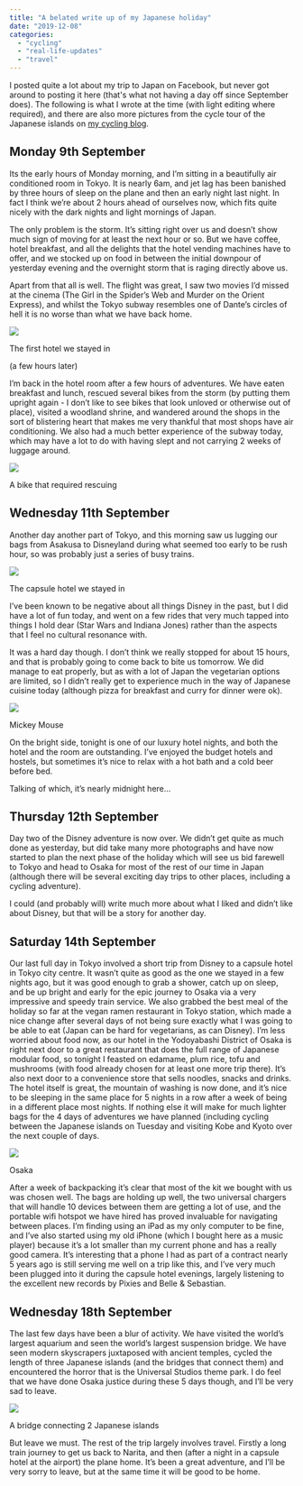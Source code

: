 ```yaml
---
title: "A belated write up of my Japanese holiday"
date: "2019-12-08"
categories: 
  - "cycling"
  - "real-life-updates"
  - "travel"
---
```


I posted quite a lot about my trip to Japan on Facebook, but never got around to posting it here (that's what not having a day off since September does). The following is what I wrote at the time (with light editing where required), and there are also more pictures from the cycle tour of the Japanese islands on [my cycling blog](https://andy.teknostatik.co.uk/cycling/2019/12/07/cycling-the-shimanami-kaido/).

## Monday 9th September

Its the early hours of Monday morning, and I’m sitting in a beautifully air conditioned room in Tokyo. It is nearly 6am, and jet lag has been banished by three hours of sleep on the plane and then an early night last night. In fact I think we’re about 2 hours ahead of ourselves now, which fits quite nicely with the dark nights and light mornings of Japan.

The only problem is the storm. It’s sitting right over us and doesn’t show much sign of moving for at least the next hour or so. But we have coffee, hotel breakfast, and all the delights that the hotel vending machines have to offer, and we stocked up on food in between the initial downpour of yesterday evening and the overnight storm that is raging directly above us.

Apart from that all is well. The flight was great, I saw two movies I’d missed at the cinema (The Girl in the Spider’s Web and Murder on the Orient Express), and whilst the Tokyo subway resembles one of Dante’s circles of hell it is no worse than what we have back home.

![](https://andy.teknostatik.co.uk/wp-content/uploads/2019/12/hotel1.png)

The first hotel we stayed in

(a few hours later)

I’m back in the hotel room after a few hours of adventures. We have eaten breakfast and lunch, rescued several bikes from the storm (by putting them upright again - I don’t like to see bikes that look unloved or otherwise out of place), visited a woodland shrine, and wandered around the shops in the sort of blistering heart that makes me very thankful that most shops have air conditioning. We also had a much better experience of the subway today, which may have a lot to do with having slept and not carrying 2 weeks of luggage around.

![](https://andy.teknostatik.co.uk/wp-content/uploads/2019/12/bike2.png)

A bike that required rescuing

## Wednesday 11th September

Another day another part of Tokyo, and this morning saw us lugging our bags from Asakusa to Disneyland during what seemed too early to be rush hour, so was probably just a series of busy trains.

![](https://andy.teknostatik.co.uk/wp-content/uploads/2019/12/capsule1.png)

The capsule hotel we stayed in

I’ve been known to be negative about all things Disney in the past, but I did have a lot of fun today, and went on a few rides that very much tapped into things I hold dear (Star Wars and Indiana Jones) rather than the aspects that I feel no cultural resonance with.

It was a hard day though. I don’t think we really stopped for about 15 hours, and that is probably going to come back to bite us tomorrow. We did manage to eat properly, but as with a lot of Japan the vegetarian options are limited, so I didn’t really get to experience much in the way of Japanese cuisine today (although pizza for breakfast and curry for dinner were ok).

![](https://andy.teknostatik.co.uk/wp-content/uploads/2019/12/disney1.png)

Mickey Mouse

On the bright side, tonight is one of our luxury hotel nights, and both the hotel and the room are outstanding. I’ve enjoyed the budget hotels and hostels, but sometimes it’s nice to relax with a hot bath and a cold beer before bed.

Talking of which, it’s nearly midnight here…

## Thursday 12th September

Day two of the Disney adventure is now over. We didn’t get quite as much done as yesterday, but did take many more photographs and have now started to plan the next phase of the holiday which will see us bid farewell to Tokyo and head to Osaka for most of the rest of our time in Japan (although there will be several exciting day trips to other places, including a cycling adventure).

I could (and probably will) write much more about what I liked and didn’t like about Disney, but that will be a story for another day.

## Saturday 14th September

Our last full day in Tokyo involved a short trip from Disney to a capsule hotel in Tokyo city centre. It wasn’t quite as good as the one we stayed in a few nights ago, but it was good enough to grab a shower, catch up on sleep, and be up bright and early for the epic journey to Osaka via a very impressive and speedy train service. We also grabbed the best meal of the holiday so far at the vegan ramen restaurant in Tokyo station, which made a nice change after several days of not being sure exactly what I was going to be able to eat (Japan can be hard for vegetarians, as can Disney). I’m less worried about food now, as our hotel in the Yodoyabashi District of Osaka is right next door to a great restaurant that does the full range of Japanese modular food, so tonight I feasted on edamame, plum rice, tofu and mushrooms (with food already chosen for at least one more trip there). It’s also next door to a convenience store that sells noodles, snacks and drinks. The hotel itself is great, the mountain of washing is now done, and it’s nice to be sleeping in the same place for 5 nights in a row after a week of being in a different place most nights. If nothing else it will make for much lighter bags for the 4 days of adventures we have planned (including cycling between the Japanese islands on Tuesday and visiting Kobe and Kyoto over the next couple of days.

![](https://andy.teknostatik.co.uk/wp-content/uploads/2019/12/osaka.png)

Osaka

After a week of backpacking it’s clear that most of the kit we bought with us was chosen well. The bags are holding up well, the two universal chargers that will handle 10 devices between them are getting a lot of use, and the portable wifi hotspot we have hired has proved invaluable for navigating between places. I’m finding using an iPad as my only computer to be fine, and I’ve also started using my old iPhone (which I bought here as a music player) because it’s a lot smaller than my current phone and has a really good camera. It’s interesting that a phone I had as part of a contract nearly 5 years ago is still serving me well on a trip like this, and I’ve very much been plugged into it during the capsule hotel evenings, largely listening to the excellent new records by Pixies and Belle & Sebastian.

## Wednesday 18th September

The last few days have been a blur of activity. We have visited the world’s largest aquarium and seen the world’s largest suspension bridge. We have seen modern skyscrapers juxtaposed with ancient temples, cycled the length of three Japanese islands (and the bridges that connect them) and encountered the horror that is the Universal Studios theme park. I do feel that we have done Osaka justice during these 5 days though, and I’ll be very sad to leave.

![](https://andy.teknostatik.co.uk/wp-content/uploads/2019/12/bridge3.png)

A bridge connecting 2 Japanese islands

But leave we must. The rest of the trip largely involves travel. Firstly a long train journey to get us back to Narita, and then (after a night in a capsule hotel at the airport) the plane home. It’s been a great adventure, and I’ll be very sorry to leave, but at the same time it will be good to be home.
